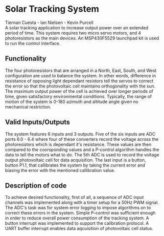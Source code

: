 # Solar Tracking System
Tiernan Cuesta - Ian Nielsen - Kevin Purcell \
A solar tracking application to increase output power over an extended period of time. This system requires two micro servo motors, and 4 photoresistors as the main devices. An MSP430F5529 launchpad kit is used to run the control interface. 
## Functionality
The four photoresistors that are arranged in a North, East, South, and West configuration are used to balance the system. In other words, difference in resistance of opposing light dependant resistors tell the servos to correct the error so that the photovoltaic cell maintains orthogonality with the sun. The maximum output power of the cell is achieved over longer periods of time, given satisfactory environmental conditions. Typically, the range of motion of the system is 0-180 azimuth and altitude angle given no mechanical restriction.

## Valid Inputs/Outputs
The system features 6 inputs and 3 outputs. Five of the six inputs are ADC ports 6.0 - 6.4 where four of these converters record the voltage across the photoresistors which is dependant it's resistance. These values are then compared to the coorsponding values and a P-control algorithm handles the data to tell the motors what to do. The 5th ADC is used to record the voltage output photovoltaic cell for data acquisition. The last input is a button, button P1.1, that callibrates the system by taking the current error and biasing the error with the mentioned callibration value.
## Description of code
To achieve desired functionality, first of all, a sequence of ADC input channels was implemented along with a timer setup for a 50Hz PWM signal. The ADC's task was for system error logging to impose algorithms on to correct these errors in the system. Simple P-control was sufficient enough in order to reduce overall power consumption of the tracking system. A button interrupt was implemented to support the calibration protocol. A UART buffer interrupt enables data aqcuisition of photovoltaic cell status.
